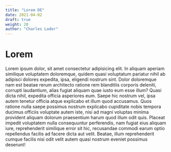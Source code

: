 ```yaml
---
title: "Lorem DE"
date: 2021-04-02
draft: true
weight: 20
author: "Charles Loder"
---
```


# Lorem

Lorem ipsum dolor, sit amet consectetur adipisicing elit. In aliquam aperiam similique voluptatem doloremque, quidem quasi voluptatum pariatur nihil ab adipisci dolores expedita, ipsa, eligendi nostrum sint. Dolor doloremque nam est beatae rerum architecto ratione rem blanditiis corporis deleniti, corrupti laudantium, alias fugiat aliquam quae iusto eum esse illum? Quasi dicta nihil, expedita officia asperiores eum. Saepe hic nostrum vel, ipsa autem tenetur officia atque explicabo et illum quod accusamus. Quos ratione nulla saepe possimus nostrum explicabo cupiditate nobis tempora ducimus officiis voluptate autem iste, nisi ad magni voluptas minima provident aliquam dolorum praesentium harum quod illum odit quis. Placeat impedit voluptatem nulla consequuntur perferendis, nam fugiat eius aliquam iure, reprehenderit similique error sit hic, recusandae commodi earum optio repellendus facilis ad facere dicta aut velit. Beatae, illum reprehenderit cumque facilis nisi odit velit autem quasi nostrum eveniet possimus deserunt!

